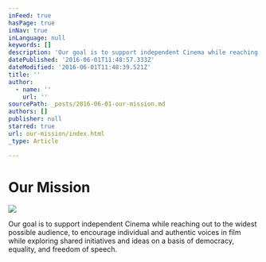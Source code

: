 ```yaml
---
inFeed: true
hasPage: true
inNav: true
inLanguage: null
keywords: []
description: 'Our goal is to support independent Cinema while reaching out to the widest possible audience, to encourage individual and authentic voices in film while exploring shared initiatives and ideas on a basis of democracy, equality, and freedom of speech.'
datePublished: '2016-06-01T11:48:57.333Z'
dateModified: '2016-06-01T11:48:39.521Z'
title: ''
author:
  - name: ''
    url: ''
sourcePath: _posts/2016-06-01-our-mission.md
authors: []
publisher: null
starred: true
url: our-mission/index.html
_type: Article

---
```

# Our Mission
![](https://s3-us-west-2.amazonaws.com/the-grid-img/p/93cf4cf7b9a30f79590deb327700d8dfd5b6e617.jpg)

Our goal is to support independent Cinema while reaching out to the widest possible audience, to encourage individual and authentic voices in film while exploring shared initiatives and ideas on a basis of democracy, equality, and freedom of speech.